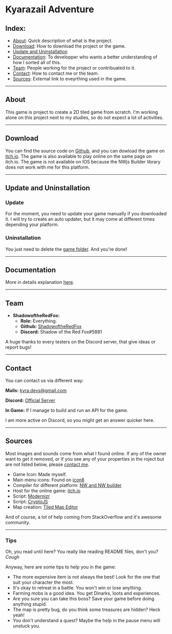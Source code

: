 # Kyarazail Adventure

## Index:

- [About](#About): Quick description of what is the project.
- [Download](#Download): How to download the project or the game.
- [Update and Uninstallation](#update-and-uninstallation)
- [Documentation](./Documentation.md): To developper who wants a better understanding of how I sorted all of this.
- [Team](#Team): People working for the project or contribuated to it.
- [Contact](#Contact): How to contact me or the team.
- [Sources](#Sources): External link to eveyrthing used in the game.

---
## About

This game is project to create a 2D tiled game from scratch. I'm working alone on this project next to my studies, so do not expect a lot of activities.

---
## Download

You can find the source code on [Github](https://github.com/ShadowoftheRedFox/Kyrazail-Adventure-Dev), and you can dowload the game on [itch.io](https://shadowoftheredfox.itch.io/kyrazail-adventure). The game is also available to play online on the same page on itch.io. 
The game is not available on IOS because the NWjs Builder library does not work with me for this platform.

---
## Update and Uninstallation

### Update
For the moment, you need to update your game manually if you downloaded it. I will try to create an auto updater, but it may come at different times depending your platform.

### Uninstallation
You just need to delete the [game folder](../). And you're done!

---
## Documentation

More in details explanation [here](./Documentation.md).

---
## Team

- **ShadowoftheRedFox:**
    - **Role:** Everything.
    - **Github:** [ShadowoftheRedFox](https://github.com/shadowoftheRedFox/)
    - **Discord:** Shadow of the Red Fox#5881

A huge thanks to every testers on the Discord server, that give ideas or report bugs!

---
## Contact

You can contact us via different way:

**Mails:** [kyra.devs@gmail.com](mailto:kyra.devs@gmail.com)

**Discord:** [Official Server](https://discord.gg/5mF5AHnRCr)

**In Game:** If I manage to build and run an API for the game.

I am more active on Discord, so you might get an answer quicker here.

---
## Sources

Most images and sounds come from what I found online. If any of the owner want to get it removed, or if you see any of your properties in the roject but are not listed below, please [contact me](#contact).

- Game Icon: Made myself.
- Main menu icons: Found on [icon8](https://icons8.com)
- Compiler for different platform: [NW and NW builder](https://nwjs.io)
- Host for the online game: [itch.io](https://itch.io)
- Script: [Modernizr](http://modernizr.com)
- Script: [CryptoJS](https://code.google.com/archive/p/crypto-js/)
- Map creation: [Tiled Map Editor](https://thorbjorn.itch.io/tiled)

And of course, a lot of help coming from StackOverflow and it's awesome community.

---
### Tips

Oh, you read until here? You really like reading README files, don't you? *Cough*

Anyway, here are some tips to help you in the game:
- The more expensive item is not always the best! Look for the one that suit your character the most.
- It's okay to retreat in a battle. You won't win or lose anything.
- Farming mobs is a good idea. You get Dinarks, loots and experiences.
- Are you sure you can take this boss? Save your game before doing anything stupid.
- The map is pretty bug, do you think some treasures are hidden? Heck yeah!
- You don't understand a quest? Maybe the help in the pause menu will unstuck you.